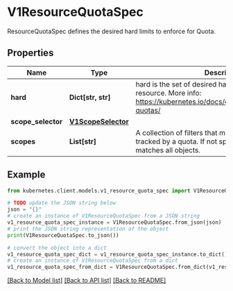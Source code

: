 # V1ResourceQuotaSpec

ResourceQuotaSpec defines the desired hard limits to enforce for Quota.

## Properties

Name | Type | Description | Notes
------------ | ------------- | ------------- | -------------
**hard** | **Dict[str, str]** | hard is the set of desired hard limits for each named resource. More info: https://kubernetes.io/docs/concepts/policy/resource-quotas/ | [optional] 
**scope_selector** | [**V1ScopeSelector**](V1ScopeSelector.md) |  | [optional] 
**scopes** | **List[str]** | A collection of filters that must match each object tracked by a quota. If not specified, the quota matches all objects. | [optional] 

## Example

```python
from kubernetes.client.models.v1_resource_quota_spec import V1ResourceQuotaSpec

# TODO update the JSON string below
json = "{}"
# create an instance of V1ResourceQuotaSpec from a JSON string
v1_resource_quota_spec_instance = V1ResourceQuotaSpec.from_json(json)
# print the JSON string representation of the object
print(V1ResourceQuotaSpec.to_json())

# convert the object into a dict
v1_resource_quota_spec_dict = v1_resource_quota_spec_instance.to_dict()
# create an instance of V1ResourceQuotaSpec from a dict
v1_resource_quota_spec_from_dict = V1ResourceQuotaSpec.from_dict(v1_resource_quota_spec_dict)
```
[[Back to Model list]](../README.md#documentation-for-models) [[Back to API list]](../README.md#documentation-for-api-endpoints) [[Back to README]](../README.md)


